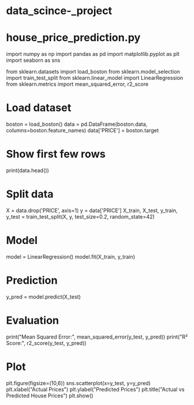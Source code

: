# data_scince-_project

# house_price_prediction.py

import numpy as np
import pandas as pd
import matplotlib.pyplot as plt
import seaborn as sns

from sklearn.datasets import load_boston
from sklearn.model_selection import train_test_split
from sklearn.linear_model import LinearRegression
from sklearn.metrics import mean_squared_error, r2_score

# Load dataset
boston = load_boston()
data = pd.DataFrame(boston.data, columns=boston.feature_names)
data['PRICE'] = boston.target

# Show first few rows
print(data.head())

# Split data
X = data.drop('PRICE', axis=1)
y = data['PRICE']
X_train, X_test, y_train, y_test = train_test_split(X, y, test_size=0.2, random_state=42)

# Model
model = LinearRegression()
model.fit(X_train, y_train)

# Prediction
y_pred = model.predict(X_test)

# Evaluation
print("Mean Squared Error:", mean_squared_error(y_test, y_pred))
print("R² Score:", r2_score(y_test, y_pred))

# Plot
plt.figure(figsize=(10,6))
sns.scatterplot(x=y_test, y=y_pred)
plt.xlabel("Actual Prices")
plt.ylabel("Predicted Prices")
plt.title("Actual vs Predicted House Prices")
plt.show()

